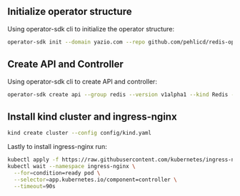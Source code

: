 ## Initialize operator structure

Using operator-sdk cli to initialize the operator structure:

```bash
operator-sdk init --domain yazio.com --repo github.com/pehlicd/redis-operator --plugins=go/v4
```

## Create API and Controller

Using operator-sdk cli to create API and controller:

```bash
operator-sdk create api --group redis --version v1alpha1 --kind Redis --resource --controller
```

## Install kind cluster and ingress-nginx

```bash
kind create cluster --config config/kind.yaml
```

Lastly to install ingress-nginx run:

```bash
kubectl apply -f https://raw.githubusercontent.com/kubernetes/ingress-nginx/main/deploy/static/provider/kind/deploy.yaml
kubectl wait --namespace ingress-nginx \
  --for=condition=ready pod \
  --selector=app.kubernetes.io/component=controller \
  --timeout=90s
```